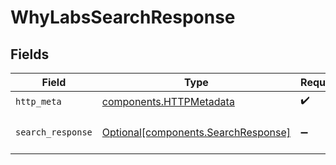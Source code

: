 # WhyLabsSearchResponse


## Fields

| Field                                                                            | Type                                                                             | Required                                                                         | Description                                                                      |
| -------------------------------------------------------------------------------- | -------------------------------------------------------------------------------- | -------------------------------------------------------------------------------- | -------------------------------------------------------------------------------- |
| `http_meta`                                                                      | [components.HTTPMetadata](../../models/components/httpmetadata.md)               | :heavy_check_mark:                                                               | N/A                                                                              |
| `search_response`                                                                | [Optional[components.SearchResponse]](../../models/components/searchresponse.md) | :heavy_minus_sign:                                                               | WhyLabs Search 200 response                                                      |
